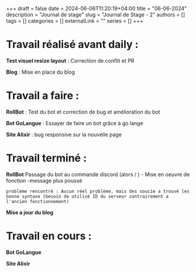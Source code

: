 +++ 
draft = false
date = 2024-06-06T11:20:19+04:00
title = "06-06-2024"
description = "Journal de stage"
slug = "Journal de Stage - 2"
authors = []
tags = []
categories = []
externalLink = ""
series = []
+++

# Travail réalisé avant daily :

**Test visuel resize layout** : Correction de conflit et PR

**Blog** : Mise en place du blog

# Travail a faire :

**RollBot** : Test du bot et correction de bug et amélioration du bot 

**Bot GoLangue** : Essayer de faire un bot grâce à go lange

**Site Alixir** : bug responsive sur la nouvelle page

# Travail terminé :

**RollBot** Passage du bot au commande discord (alors / )
    - Mise en oeuvre de fonction -message plus poussé

    problème rencontré : Aucun réel problème, mais des soucie a trouvé les bonne syntaxe (besoin de utilisé ID du serveur contrairement a l'ancien fonctionnement)

**Mise a jour du blog**


# Travail en cours :

**Bot GoLangue**

**Site Alixir**

